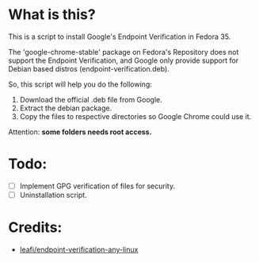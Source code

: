 # What is this?

This is a script to install Google's Endpoint Verification in Fedora 35.

The 'google-chrome-stable' package on Fedora's Repository does not support the Endpoint Verification, and Google only provide support for Debian based distros  (endpoint-verification.deb).

So, this script will help you do the following:

1. Download the official .deb file from Google.
2. Extract the debian package.
3. Copy the files to respective directories so Google Chrome could use it.

Attention: **some folders needs root access.**

# Todo:

- [ ] Implement GPG verification of files for security.
- [ ] Uninstallation script.

# Credits:

- [leafi/endpoint-verification-any-linux](https://github.com/leafi/endpoint-verification-any-linux)

